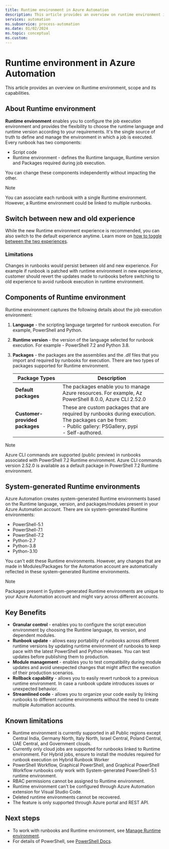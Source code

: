 ```yaml
---
title: Runtime environment in Azure Automation
description: This article provides an overview on runtime environment in Azure Automation.
services: automation
ms.subservice: process-automation
ms.date: 01/02/2024
ms.topic: conceptual
ms.custom:
---
```


# Runtime environment in Azure Automation

This article provides an overview on Runtime environment, scope and its capabilities.

## About Runtime environment

**Runtime environment** enables you to configure the job execution environment and provides the flexibility to choose the runtime language and runtime version according to your requirements. It's the single source of truth to define and manage the environment in which a job is executed. Every runbook has two components:

- Script code
- Runtime environment - defines the Runtime language, Runtime version and Packages required during job execution.

You can change these components independently without impacting the other.

> [!NOTE]
> You can associate each runbook with a single Runtime environment. However, a Runtime environment could be linked to multiple runbooks.

## Switch between new and old experience

While the new Runtime environment experience is recommended, you can also switch to the default experience anytime. Learn more on [how to toggle between the two experiences](manage-runtime-environment.md#switch-between-runtime-environment-and-old-experience).

### Limitations
 Changes in runbooks would persist between old and new experience. For example if runbook is patched with runtime environment in new experience, customer should revert the updates made to runbooks before switching to old experience to avoid runbook execution in runtime environment.


## Components of Runtime environment

Runtime environment captures the following details about the job execution environment:

1. **Language** - the scripting language targeted for runbook execution. For example, PowerShell and Python.
1. **Runtime version** - the version of the language selected for runbook execution. For example - PowerShell 7.2 and Python 3.8.
1. **Packages** - the packages are the assemblies and the *.dll* files that you import and required by runbooks for execution. There are two types of packages supported for Runtime environment.
    
   |**Package Types** | **Description** |
   |---------|---------|
   |**Default packages**  | The packages enable you to manage Azure resources. For example, Az PowerShell 8.0.0, Azure CLI 2.52.0|
   |**Customer-provided packages** | These are custom packages that are required by runbooks during execution. The packages can be from: </br> - Public gallery: PSGallery, pypi </br> - Self-authored. |

> [!NOTE]
> Azure CLI commands are supported (public preview) in runbooks associated with PowerShell 7.2 Runtime environment. Azure CLI commands version 2.52.0 is available as a default package in PowerShell 7.2 Runtime environment.

## System-generated Runtime environments

Azure Automation creates system-generated Runtime environments based on the Runtime language, version, and packages/modules present in your Azure Automation account. There are six system-generated Runtime environments:

- PowerShell-5.1
- PowerShell-7.1
- PowerShell-7.2
- Python-2.7
- Python-3.8
- Python-3.10

You can't edit these Runtime environments. However, any changes that are made in Modules/Packages for the Automation account are automatically reflected in these system-generated Runtime environments. 

> [!NOTE]
> Packages present in System-generated Runtime environments are unique to your Azure Automation account and might vary across different accounts. 


## Key Benefits

- **Granular control** - enables you to configure the script execution environment by choosing the Runtime language, its version, and dependent modules.
- **Runbook update** - allows easy portability of runbooks across different runtime versions by updating runtime environment of runbooks to keep pace with the latest PowerShell and Python releases. You can test updates before publishing them to production.
- **Module management** - enables you to test compatibility during module updates and avoid unexpected changes that might affect the execution of their production scenarios.
- **Rollback capability** - allows you to easily revert runbook to a previous runtime environment. In case a runbook update introduces issues or unexpected behavior.
- **Streamlined code** - allows you to organize your code easily by linking runbooks to different runtime environments without the need to create multiple Automation accounts.

## Known limitations

- Runtime environment is currently supported in all Public regions except Central India, Germany North, Italy North, Israel Central, Poland Central, UAE Central, and Government clouds.
- Currently only cloud jobs are supported for runbooks linked to Runtime environment. For Hybrid jobs, ensure to install the modules required for runbook execution on Hybrid Runbook Worker
- PowerShell Workflow, Graphical PowerShell, and Graphical PowerShell Workflow runbooks only work with System-generated PowerShell-5.1 runtime environment.
- RBAC permissions cannot be assigned to Runtime environment.
- Runtime environment can't be configured through Azure Automation extension for Visual Studio Code.
- Deleted runtime environments cannot be recovered.  
- The feature is only supported through Azure portal and REST API.


## Next steps

* To work with runbooks and Runtime environment, see [Manage Runtime environment](manage-runtime-environment.md).
* For details of PowerShell, see [PowerShell Docs](/powershell/scripting/overview).

